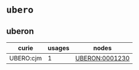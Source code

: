 # `ubero`

## uberon

| curie     |   usages | nodes                                                           |
|-----------|----------|-----------------------------------------------------------------|
| UBERO:cjm |        1 | [UBERON:0001230](http://purl.obolibrary.org/obo/UBERON_0001230) |

